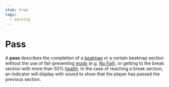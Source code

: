 ```yaml
---
stub: true
tags:
  - passing
---
```


# Pass

A **pass** describes the completion of a [beatmap](/wiki/Beatmap) or a certain beatmap section without the use of fail-preventing [mods](/wiki/Game_modifier) (e.g. [No Fail](/wiki/Game_modifier/No_Fail)), or getting to the break section with more than 50% [health](/wiki/Gameplay/Health). In the case of reaching a break section, an indicator will display with sound to show that the player has passed the previous section.

<!-- TODO: Add links and stuff -->
